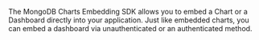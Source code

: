 The MongoDB Charts Embedding SDK allows you to embed a Chart or a Dashboard directly into your application. Just like embedded charts, you can embed a dashboard via unauthenticated or an authenticated method.